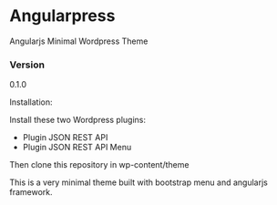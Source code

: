 # Angularpress

Angularjs Minimal Wordpress Theme

### Version
0.1.0

Installation:

Install these two Wordpress plugins:

  - Plugin JSON REST API 
  - Plugin JSON REST API Menu



Then clone this repository in wp-content/theme

This is a very minimal theme built with bootstrap menu and angularjs framework.

[JSON REST API]:https://wordpress.org/plugins/json-rest-api/
[JSON REST API Menu]:https://wordpress.org/plugins/wp-api-menus/

